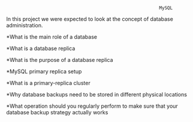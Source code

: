                                                              MySQL
In this project we were expected to look at the concept of database administration.

 *What is the main role of a database
 
 *What is a database replica
 
 *What is the purpose of a database replica
 
 *MySQL primary replica setup
 
 *What is a primary-replica cluster
 
 *Why database backups need to be stored in different physical locations
 
 *What operation should you regularly perform to make sure that your database backup strategy actually works
